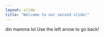 ```yaml
---
layout: slide
title: "Welcome to our second slide!"
---
```

din mamma lol
Use the left arrow to go back!
